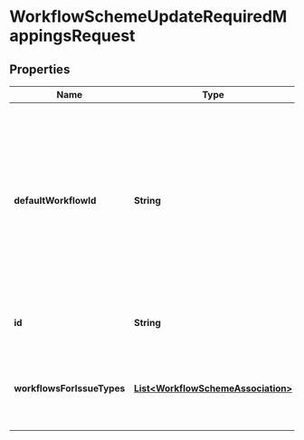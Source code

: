 # WorkflowSchemeUpdateRequiredMappingsRequest

## Properties
Name | Type | Description | Notes
------------ | ------------- | ------------- | -------------
**defaultWorkflowId** | **String** | The ID of the new default workflow for this workflow scheme. Only used in global-scoped workflow schemes. If it isn&#x27;t specified, is set to *Jira Workflow (jira)*. |  [optional]
**id** | **String** | The ID of the workflow scheme. | 
**workflowsForIssueTypes** | [**List&lt;WorkflowSchemeAssociation&gt;**](WorkflowSchemeAssociation.md) | The new workflow to issue type mappings for this workflow scheme. | 
